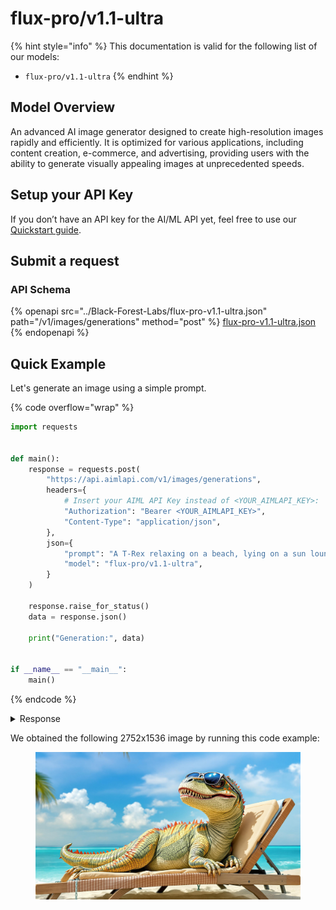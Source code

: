 # flux-pro/v1.1-ultra

{% hint style="info" %}
This documentation is valid for the following list of our models:

* `flux-pro/v1.1-ultra`
{% endhint %}

## Model Overview

An advanced AI image generator designed to create high-resolution images rapidly and efficiently. It is optimized for various applications, including content creation, e-commerce, and advertising, providing users with the ability to generate visually appealing images at unprecedented speeds.

## Setup your API Key

If you don’t have an API key for the AI/ML API yet, feel free to use our [Quickstart guide](https://docs.aimlapi.com/quickstart/setting-up).

## Submit a request

### API Schema

{% openapi src="../Black-Forest-Labs/flux-pro-v1.1-ultra.json" path="/v1/images/generations" method="post" %}
[flux-pro-v1.1-ultra.json](../Black-Forest-Labs/flux-pro-v1.1-ultra.json)
{% endopenapi %}

## Quick Example

Let's generate an image using a simple prompt.

{% code overflow="wrap" %}
```python
import requests


def main():
    response = requests.post(
        "https://api.aimlapi.com/v1/images/generations",
        headers={
            # Insert your AIML API Key instead of <YOUR_AIMLAPI_KEY>:
            "Authorization": "Bearer <YOUR_AIMLAPI_KEY>",
            "Content-Type": "application/json",
        },
        json={
            "prompt": "A T-Rex relaxing on a beach, lying on a sun lounger and wearing sunglasses.",
            "model": "flux-pro/v1.1-ultra",
        }
    )

    response.raise_for_status()
    data = response.json()

    print("Generation:", data)


if __name__ == "__main__":
    main()

```
{% endcode %}

<details>

<summary>Response</summary>

{% code overflow="wrap" %}
```json5
Generation: {'images': [{'url': 'https://cdn.aimlapi.com/squirrel/files/panda/Xw0w4dVpJk88_d8CBZQas_c2d37af49746421fa848a95df405288a.jpg', 'width': 2752, 'height': 1536, 'content_type': 'image/jpeg'}], 'timings': {}, 'seed': 2704861852, 'has_nsfw_concepts': [False], 'prompt': 'A T-Rex relaxing on a beach, lying on a sun lounger and wearing sunglasses.'}
```
{% endcode %}

</details>

We obtained the following 2752x1536 image by running this code example:

<figure><img src="../../../.gitbook/assets/Xw0w4dVpJk88_d8CBZQas_c2d37af49746421fa848a95df405288a (1).jpg" alt=""><figcaption></figcaption></figure>
